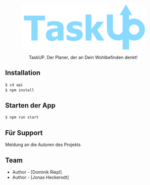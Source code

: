 <p align="center">
  <a href="https://github.com/terminatorhaas/TaskUpBackend" target="blank"><img src="TaskUpLogo.png" width="400" alt="TU Logo" /></a>
</p>

[circleci-image]: https://img.shields.io/circleci/build/github/nestjs/nest/master?token=abc123def456
[circleci-url]: https://circleci.com/gh/nestjs/nest

  <p align="center">TaskUP. Der Planer, der an Dein Wohlbefinden denkt!</p>
  <!--[![Backers on Open Collective](https://opencollective.com/nest/backers/badge.svg)](https://opencollective.com/nest#backer)
  [![Sponsors on Open Collective](https://opencollective.com/nest/sponsors/badge.svg)](https://opencollective.com/nest#sponsor)-->

## Installation

```bash
$ cd api
$ npm install
```

## Starten der App

```bash
$ npm run start
```

## Für Support

Meldung an die Autoren des Projekts

## Team

- Author - [Dominik Riepl]
- Author - [Jonas Heckerodt]

